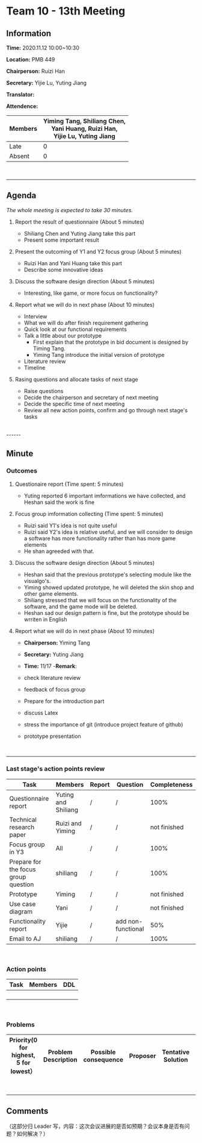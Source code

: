 # Team 10 - 13th Meeting 

## Information

**Time:** 2020.11.12 10:00~10:30

**Location:** PMB 449

**Chairperson:** Ruizi Han

**Secretary:** Yijie Lu, Yuting Jiang

**Translator:** 

**Attendence:**

| **Members** | **Yiming Tang, Shiliang Chen, <br>Yani Huang, Ruizi Han, <br>Yijie Lu, Yuting Jiang** |
| ----------- | ------------------------------------------------------------ |
| Late        | 0                                                            |
| Absent      | 0                                                            |



<br>

------

## Agenda

*The whole meeting is expected to take 30 minutes.*

1. Report the result of questionnaire (About 5 minutes)

   - Shiliang Chen and Yuting Jiang take this part
   - Present some important result
2. Present the outcoming of Y1 and Y2 focus group (About 5 minutes)

   - Ruizi Han and Yani Huang take this part
   - Describe some innovative ideas
3. Discuss the software design direction (About 5 minutes)

   - Interesting, like game, or more focus on functionality?
4. Report what we will do in next phase (About 10 minutes)
   - Interview
   - What we will do after finish requirement gathering
   - Quick look at our functional requirements
   - Talk a little about our prototype
     - First explain that the prototype in bid document is designed by Timing Tang.
     - Yiming Tang introduce the initial version of prototype
   - Literature review
   - Timeline
5. Rasing questions and allocate tasks of next stage

   - Raise questions
   - Decide the chairperson and secretary of next meeting
   - Decide the specific time of next meeting
   - Review all new action points, confirm and go through next stage's tasks

<br>
------

## Minute



### Outcomes



1. Questionaire report (Time spent: 5 minutes)
  
	- Yuting reported 6 important imformations we have collected, and Heshan said the work is fine
2. Focus group imformation collecting (Time spent: 5 minutes)
   - Ruizi said Y1's idea is not quite useful
	- Ruizi said Y2's idea is relative useful, and we will consider to design a software has more functionality rather than has more game elements
   - He shan agreeded with that.
3. Discuss the software design direction (About 5 minutes)
	-  Heshan said that the previous prototype's selecting module like the visualgo's.
   - Yiming showed updated prototype, he will deleted the skin shop and other game elements.
   - Shiliang stressed that we will focus on the functionality of the software, and the game mode will be deleted.
   - Heshan sad our design pattern is fine, but the prototype should be wrriten in English
4. Report what we will do in next phase (About 10 minutes)
	- **Chairperson:** Yiming Tang
	- **Secretary:** Yuting Jiang
	- **Time:** 11/17
	-**Remark**:

   - check literature review
   - feedback of focus group
   - Prepare for the introduction part
   - discuss Latex
   - stress the importance of git (introduce project feature of github)
   - prototype presentation

<br>

-------


### Last stage's action points review

| **Task** | **Members** | **Report** | **Question** | **Completeness** |
| -------- | --------- | -------- | -------- | ---------- |
|Questionnaire report|Yuting and Shiliang|/|/|100%|
|Technical research paper|Ruizi and Yiming|/|/|not finished|
|Focus group in Y3|All|/|/|100%|
|Prepare for the focus group question|shiliang|/|/|100%|
|Prototype|Yiming|/|/|not finished|
|Use case diagram|Yani|/|/|not finished|
|Functionality report|Yijie|/|add non-functional|50%|
|Email to AJ|shiliang|/|/|100%|

<br>

### Action points

| **Task** | **Members** | **DDL** |
| -------- | ---------- | ------- |
|          |            |         |
| | | |
| | | |
| | | |

<br>

### Problems

| **Priority(0 for highest, 5 for lowest）** | **Problem Description** | **Possible consequence** | **Proposer** | **Tentative Solution** | **Expected completion time** |
| -------------------------- | ------------ | ------------ | ---------- | ---------------- | ---------------- |


<br>

-------

## Comments

（这部分归 Leader 写，内容：这次会议进展的是否如预期？会议本身是否有问题？如何解决？）




